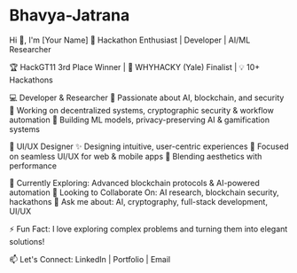 # Bhavya-Jatrana
Hi 👋, I'm [Your Name]
🚀 Hackathon Enthusiast | Developer | AI/ML Researcher

🏆 HackGT11 3rd Place Winner | 🧠 WHYHACKY (Yale) Finalist | 💡 10+ Hackathons

💻 Developer & Researcher
🔹 Passionate about AI, blockchain, and security
🔹 Working on decentralized systems, cryptographic security & workflow automation
🔹 Building ML models, privacy-preserving AI & gamification systems

🎨 UI/UX Designer
✨ Designing intuitive, user-centric experiences
📱 Focused on seamless UI/UX for web & mobile apps
🎨 Blending aesthetics with performance

🌱 Currently Exploring: Advanced blockchain protocols & AI-powered automation
🤝 Looking to Collaborate On: AI research, blockchain security, hackathons
💬 Ask me about: AI, cryptography, full-stack development, UI/UX

⚡ Fun Fact: I love exploring complex problems and turning them into elegant solutions!

📫 Let's Connect: LinkedIn | Portfolio | Email
